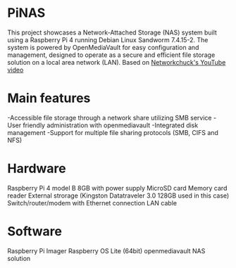 # PiNAS

This project showcases a Network-Attached Storage (NAS) system built using a Raspberry Pi 4 running Debian Linux Sandworm 7.4.15-2. The system is powered by OpenMediaVault for easy configuration and management, designed to operate as a secure and efficient file storage solution on a local area network (LAN). Based on <a href ="https://youtu.be/gyMpI8csWis?si=il20hzJr9_SuEvVr">Networkchuck's YouTube video </a>

# Main features

-Accessible file storage through a network share utilizing SMB service 
-User friendly administration with openmediavault
-Integrated disk management
-Support for multiple file sharing protocols (SMB, CIFS and NFS)

# Hardware

Raspberry Pi 4 model B 8GB with power supply
MicroSD card
Memory card reader
External strorage (Kingston Datatraveler 3.0 128GB used in this case)
Switch/router/modem with Ethernet connection
LAN cable

# Software

Raspberry Pi Imager
Raspberry OS Lite (64bit)
openmediavault NAS solution
